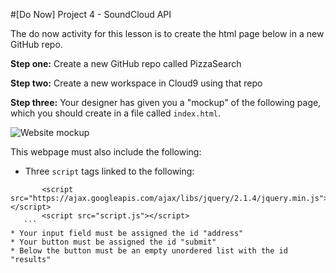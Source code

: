 #[Do Now] Project 4  - SoundCloud API

The do now activity for this lesson is to create the html page below in a new GitHub repo.

**Step one:** Create a new GitHub repo called PizzaSearch

**Step two:** Create a new workspace in Cloud9 using that repo

**Step three:** Your designer has given you a "mockup" of the following page, which you should create in a file called ```index.html```.

![Website mockup](http://cl.ly/2u2j1f2a2W1B/Screen%20Shot%202015-12-09%20at%202.39.41%20PM.png)

This webpage must also include the following:  

* Three ```script``` tags linked to the following:  

 ```
        <script src="https://ajax.googleapis.com/ajax/libs/jquery/2.1.4/jquery.min.js"></script>
        <script src="script.js"></script>
 	``` 
* Your input field must be assigned the id "address"
* Your button must be assigned the id "submit"
* Below the button must be an empty unordered list with the id "results"
